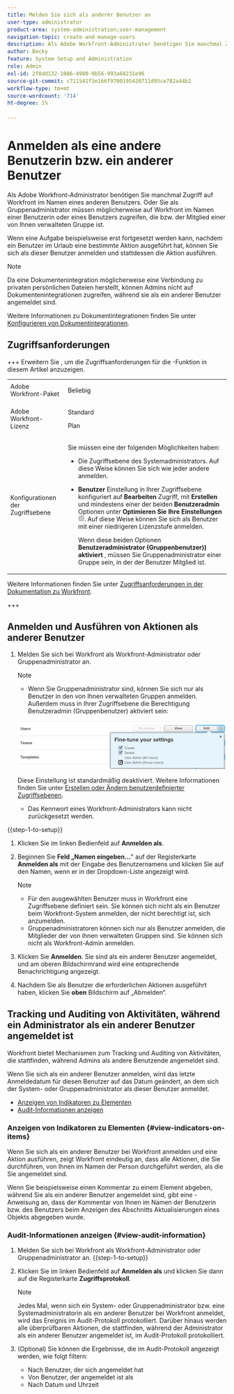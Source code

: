 ```yaml
---
title: Melden Sie sich als anderer Benutzer an
user-type: administrator
product-area: system-administration;user-management
navigation-topic: create-and-manage-users
description: Als Adobe Workfront-Administrator benötigen Sie manchmal Zugriff auf Workfront im Namen eines anderen Benutzers.
author: Becky
feature: System Setup and Administration
role: Admin
exl-id: 2f8dd132-1086-4980-9b56-993a68231e96
source-git-commit: c711541f3e166f9700195420711d95ce782a44b2
workflow-type: tm+mt
source-wordcount: '714'
ht-degree: 1%

---
```


# Anmelden als eine andere Benutzerin bzw. ein anderer Benutzer

<!--Audited: 5/2025-->

<!--<span class="preview">The highlighted information on this page refers to functionality not yet generally available. It is available for all users only in the Preview environment.</span> -->

<!--
**DON'T DELETE, DRAFT OR HIDE THIS ARTICLE. IT IS LINKED TO THE PRODUCT, THROUGH THE CONTEXT SENSITIVE HELP LINKS. Also linked to other articles: Creating and Managing Groups, etc.</p>
-->

Als Adobe Workfront-Administrator benötigen Sie manchmal Zugriff auf Workfront im Namen eines anderen Benutzers. Oder Sie als Gruppenadministrator müssen möglicherweise auf Workfront im Namen einer Benutzerin oder eines Benutzers zugreifen, die bzw. der Mitglied einer von Ihnen verwalteten Gruppe ist.

Wenn eine Aufgabe beispielsweise erst fortgesetzt werden kann, nachdem ein Benutzer im Urlaub eine bestimmte Aktion ausgeführt hat, können Sie sich als dieser Benutzer anmelden und stattdessen die Aktion ausführen.

<!--
<note type="note">
Some users, such as executives, need to be able to control which administrators can log in to their accounts, and for how long. Working with your organization, Workfront configures settings that allow this control for these users. When a Workfront administrator or group administrator (associated with one of the user's groups) tries to log in as one of these users, an on-screen message prompts the administrator to contact the user for access. From the user profile area, the user can then grant access to the administrator and specify an expiration time for it. For more information on how the user does this, see
<a href="../../../workfront-basics/manage-your-account-and-profile/configuring-your-user-profile/configure-my-settings.md#access" class="MCXref xref">Access</a> in
<a href="../../../workfront-basics/manage-your-account-and-profile/configuring-your-user-profile/configure-my-settings.md" class="MCXref xref">Configure My Settings</a>.
<span class="PinkDraftNote">[Add a note about this being only for the Enterprise package if they decide to do it that way]</span>
</note>
-->

>[!NOTE]
>
>Da eine Dokumentenintegration möglicherweise eine Verbindung zu privaten persönlichen Dateien herstellt, können Admins nicht auf Dokumentenintegrationen zugreifen, während sie als ein anderer Benutzer angemeldet sind.
>
>Weitere Informationen zu Dokumentintegrationen finden Sie unter [Konfigurieren von Dokumentintegrationen](../../../administration-and-setup/configure-integrations/configure-document-integrations.md).

## Zugriffsanforderungen

+++ Erweitern Sie , um die Zugriffsanforderungen für die -Funktion in diesem Artikel anzuzeigen.

<table style="table-layout:auto"> 
 <col> 
 <col> 
 <tbody> 
  <tr> 
   <td>Adobe Workfront-Paket</td> 
   <td><p>Beliebig</p></td>
  </tr> 
  <tr> 
   <td>Adobe Workfront-Lizenz</td> 
   <td><p>Standard</p>
       <p>Plan</p></td> 
  </tr>
  <tr> 
   <td>Konfigurationen der Zugriffsebene</td> 
   <td> <p>Sie müssen eine der folgenden Möglichkeiten haben:</p> 
    <ul> 
     <li> <p>Die Zugriffsebene des Systemadministrators. Auf diese Weise können Sie sich wie jeder andere anmelden.</li> 
     <li> <p><b>Benutzer</b> Einstellung in Ihrer Zugriffsebene konfiguriert auf <b>Bearbeiten</b> Zugriff, mit <b>Erstellen</b> und mindestens einer der beiden <b>Benutzeradmin</b> Optionen unter <b>Optimieren Sie Ihre Einstellungen</b> <img src="assets/gear-icon-in-access-levels.png">. Auf diese Weise können Sie sich als Benutzer mit einer niedrigeren Lizenzstufe anmelden. </p> <p>Wenn diese beiden Optionen <b>Benutzeradministrator (Gruppenbenutzer)) aktiviert </b>, müssen Sie Gruppenadministrator einer Gruppe sein, in der der Benutzer Mitglied ist.</p> </li> 
    </ul> </td> 
  </tr> 
 </tbody> 
</table>

Weitere Informationen finden Sie unter [Zugriffsanforderungen in der Dokumentation zu Workfront](/help/quicksilver/administration-and-setup/add-users/access-levels-and-object-permissions/access-level-requirements-in-documentation.md).

+++

## Anmelden und Ausführen von Aktionen als anderer Benutzer

1. Melden Sie sich bei Workfront als Workfront-Administrator oder Gruppenadministrator an.

   >[!NOTE]
   >
   >* Wenn Sie Gruppenadministrator sind, können Sie sich nur als Benutzer in den von Ihnen verwalteten Gruppen anmelden. Außerdem muss in Ihrer Zugriffsebene die Berechtigung Benutzeradmin (Gruppenbenutzer) aktiviert sein:
   >   
   >  ![Gruppen-Admin-Benutzer](assets/group-admin-user.png)
   >   
   >  Diese Einstellung ist standardmäßig deaktiviert. Weitere Informationen finden Sie unter [Erstellen oder Ändern benutzerdefinierter Zugriffsebenen](../../../administration-and-setup/add-users/configure-and-grant-access/create-modify-access-levels.md).
   >   
   >* Das Kennwort eines Workfront-Administrators kann nicht zurückgesetzt werden.

{{step-1-to-setup}}

1. Klicken Sie im linken Bedienfeld auf **Anmelden als**.

1. Beginnen Sie **Feld „Namen eingeben…**&quot; auf der Registerkarte **Anmelden als** mit der Eingabe des Benutzernamens und klicken Sie auf den Namen, wenn er in der Dropdown-Liste angezeigt wird.


   >[!NOTE]
   >* Für den ausgewählten Benutzer muss in Workfront eine Zugriffsebene definiert sein. Sie können sich nicht als ein Benutzer beim Workfront-System anmelden, der nicht berechtigt ist, sich anzumelden.
   >* Gruppenadministratoren können sich nur als Benutzer anmelden, die Mitglieder der von ihnen verwalteten Gruppen sind. Sie können sich nicht als Workfront-Admin anmelden.

1. Klicken Sie **Anmelden**. Sie sind als ein anderer Benutzer angemeldet, und am oberen Bildschirmrand wird eine entsprechende Benachrichtigung angezeigt.

   <!--
   <p> Might come in a future story:</p>
   -->

   <!--
   <p data-mc-conditions="QuicksilverOrClassic.Draft mode">click an Access period and then click Request to ask the user for access to log as him or her for the specified period of time. Continue these steps after the user grants access. Specify somewhere here that this is only for the Enterprise package if they decide on that</p>
   -->

   <!--
   <p data-mc-conditions="QuicksilverOrClassic.Draft mode">Or </p>
   -->

   <!--
   <p data-mc-conditions="QuicksilverOrClassic.Draft mode">If a prompt appears indicating that the user has restricted access to their account, contact the user to request access.</p>
   -->

   <!--
   <p data-mc-conditions="QuicksilverOrClassic.Draft mode">The user can then can grant you "Log in as" access in their user profile. They can also specify an expiration date and time for the access period. </p>
   -->

   <!--
   This triggers an email to let you know that you have access to log in as the user, depending on how your event notifications are enabled. For more information, see <a href="../../../workfront-basics/using-notifications/event-notifications.md" class="MCXref xref">Event notifications</a>.
   </div>
   -->



1. Nachdem Sie als Benutzer die erforderlichen Aktionen ausgeführt haben, klicken Sie **oben** Bildschirm auf „Abmelden“.

## Tracking und Auditing von Aktivitäten, während ein Administrator als ein anderer Benutzer angemeldet ist

Workfront bietet Mechanismen zum Tracking und Auditing von Aktivitäten, die stattfinden, während Admins als andere Benutzende angemeldet sind.

Wenn Sie sich als ein anderer Benutzer anmelden, wird das letzte Anmeldedatum für diesen Benutzer auf das Datum geändert, an dem sich der System- oder Gruppenadministrator als dieser Benutzer anmeldet.

* [Anzeigen von Indikatoren zu Elementen](#view-indicators-on-items)
* [Audit-Informationen anzeigen](#view-audit-information)

### Anzeigen von Indikatoren zu Elementen {#view-indicators-on-items}

Wenn Sie sich als ein anderer Benutzer bei Workfront anmelden und eine Aktion ausführen, zeigt Workfront eindeutig an, dass alle Aktionen, die Sie durchführen, von Ihnen im Namen der Person durchgeführt werden, als die Sie angemeldet sind.

Wenn Sie beispielsweise einen Kommentar zu einem Element abgeben, während Sie als ein anderer Benutzer angemeldet sind, gibt eine -Anweisung an, dass der Kommentar von Ihnen im Namen der Benutzerin bzw. des Benutzers beim Anzeigen des Abschnitts Aktualisierungen eines Objekts abgegeben wurde.

### Audit-Informationen anzeigen {#view-audit-information}

1. Melden Sie sich bei Workfront als Workfront-Administrator oder Gruppenadministrator an.
   {{step-1-to-setup}}
   <!--1. Click the **Main Menu** icon ![Main menu icon](assets/main-menu-icon.png) in the upper-right corner of Adobe Workfront, then click **Setup** ![Gear settings icon](assets/gear-icon-settings.png).-->

1. Klicken Sie im linken Bedienfeld auf **Anmelden als** und klicken Sie dann auf die Registerkarte **Zugriffsprotokoll**.

   >[!NOTE]
   >
   >Jedes Mal, wenn sich ein System- oder Gruppenadministrator bzw. eine Systemadministratorin als ein anderer Benutzer bei Workfront anmeldet, wird das Ereignis im Audit-Protokoll protokolliert. Darüber hinaus werden alle überprüfbaren Aktionen, die stattfinden, während der Administrator als ein anderer Benutzer angemeldet ist, im Audit-Protokoll protokolliert.

1. (Optional) Sie können die Ergebnisse, die im Audit-Protokoll angezeigt werden, wie folgt filtern:

   * Nach Benutzer, der sich angemeldet hat
   * Von Benutzer, der angemeldet ist als
   * Nach Datum und Uhrzeit
